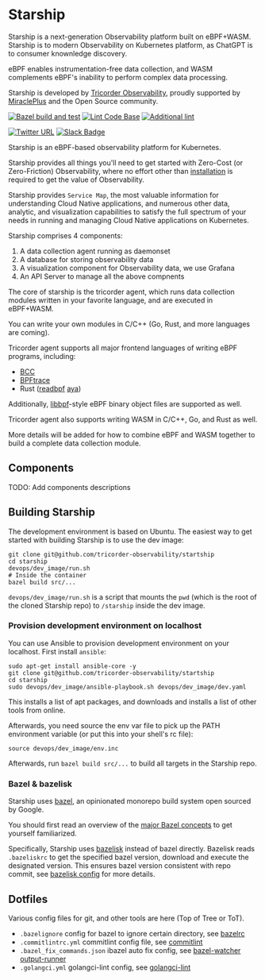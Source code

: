 # Starship

Starship is a next-generation Observability platform built on eBPF+WASM.
Starship is to modern Observability on Kubernetes platform, as ChatGPT is
to consumer knownledge discovery.

eBPF enables instrumentation-free data collection, and WASM complements eBPF's
inability to perform complex data processing.

Starship is developed by [Tricorder Observability](https://tricorder.dev/),
proudly supported by [MiraclePlus](https://www.miracleplus.com/) and the Open Source
community.

[![Bazel build and test](https://github.com/tricorder-observability/starship/actions/workflows/build-and-test.yml/badge.svg?event=pull_request)](https://github.com/tricorder-observability/starship/actions/workflows/build-and-test.yml)
[![Lint Code Base](https://github.com/tricorder-observability/starship/actions/workflows/super-linter.yaml/badge.svg?event=pull_request)](https://github.com/tricorder-observability/starship/actions/workflows/super-linter.yaml)
[![Additional lint](https://github.com/tricorder-observability/starship/actions/workflows/additional_lint.yml/badge.svg?event=pull_request)](https://github.com/tricorder-observability/starship/actions/workflows/additional_lint.yml)

[![Twitter URL](https://img.shields.io/twitter/url/https/twitter.com/bukotsunikki.svg?style=plastic&label=Follow%20%40tricorder_o11y)](https://twitter.com/tricorder_o11y)
[![Slack Badge](https://img.shields.io/badge/Slack-4A154B?logo=slack&logoColor=fff&style=plastic&label=Join%20Tricorder)](https://join.slack.com/t/tricorderobse-mfl6648/shared_invite/zt-1oxqtq793-rRA03FN1YuyCiQrN_TrZoQ)

Starship is an eBPF-based observability platform
for Kubernetes.

Starship provides all things you'll need to
get started with Zero-Cost (or Zero-Friction) Observability,
where no effort other than [installation](https://tricorder-observability.github.io/helm-charts/)
is required to get the value of Observability.

Starship provides `Service Map`, the most valuable information
for understanding Cloud Native applications,
and numerous other data, analytic, and
visualization capabilities to satisfy
the full spectrum of your needs in running
and managing Cloud Native applications
on Kubernetes.

Starship comprises 4 components:
1. A data collection agent running as daemonset
2. A database for storing observability data
3. A visualization component for Observability data,
   we use Grafana
4. An API Server to manage all the above compnents

The core of starship is the tricorder agent,
which runs data collection modules written in
your favorite language, and are executed in eBPF+WASM.

You can write your own modules in
C/C++ (Go, Rust, and more languages are coming).

Tricorder agent supports all major frontend languages
of writing eBPF programs, including:
* [BCC](https://github.com/iovisor/bcc)
* [BPFtrace](https://github.com/iovisor/bpftrace)
* Rust ([readbpf](https://github.com/foniod/redbpf) [aya](https://github.com/aya-rs/aya))

Additionally, [libbpf](https://github.com/libbpf/libbpf)-style eBPF binary object files
are supported as well.

Tricorder agent also supports writing WASM in C/C++, Go, and Rust as well.

More details will be added for how to combine eBPF and WASM
together to build a complete data collection module.

## Components

TODO: Add components descriptions

## Building Starship

The development environment is based on Ubuntu.
The easiest way to get started with building Starship is to use the dev image:

```
git clone git@github.com/tricorder-observability/startship
cd starship
devops/dev_image/run.sh
# Inside the container
bazel build src/...
```

`devops/dev_image/run.sh` is a script that mounts the `pwd` (which is the root
of the cloned Starship repo) to `/starship` inside the dev image.

### Provision development environment on localhost
You can use Ansible to provision development environment on your localhost.
First install `ansible`:

```
sudo apt-get install ansible-core -y
git clone git@github.com/tricorder-observability/startship
cd starship
sudo devops/dev_image/ansible-playbook.sh devops/dev_image/dev.yaml
```

This installs a list of apt packages, and downloads and installs a list of other
tools from online.

Afterwards, you need source the env var file to pick up the PATH environment
variable (or put this into your shell's rc file):
```
source devops/dev_image/env.inc
```

Afterwards, run `bazel build src/...` to build all targets in the Starship repo.

### Bazel & bazelisk

Starship uses [bazel](https://bazel.build/), an opinionated monorepo build
system open sourced by Google.

You should first read an overview of the
[major Bazel concepts](https://bazel.build/concepts/build-ref)
to get yourself familiarized.

Specifically, Starship uses [bazelisk](https://github.com/bazelbuild/bazelisk)
instead of bazel directly. Bazelisk reads `.bazeliskrc` to get the specified
bazel version, download and execute the designated version. This ensures bazel
version consistent with repo commit, see [bazelisk config](
https://github.com/bazelbuild/bazelisk#how-does-bazelisk-know-which-bazel-version-to-run)
for more details.

## Dotfiles

Various config files for git, and other tools are here (Top of Tree or ToT).

* `.bazelignore` config for bazel to ignore certain directory, see [bazelrc](https://bazel.build/run/bazelrc)
* `.commitlintrc.yml` commitlint config file, see [commitlint](https://github.com/conventional-changelog/commitlint)
* `.bazel_fix_commands.json` ibazel auto fix config, see [bazel-watcher output-runner](https://github.com/bazelbuild/bazel-watcher#output-runner)
* `.golangci.yml` golangci-lint config, see [golangci-lint](https://github.com/golangci/golangci-lint)
